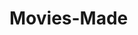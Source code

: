 # Movies-Made

[![<verindrarizya>](https://circleci.com/gh/<verindrarizya>/Movies-Made.svg?style=svg)](https://circleci.com/gh/verindrarizya/Movies-Made)

